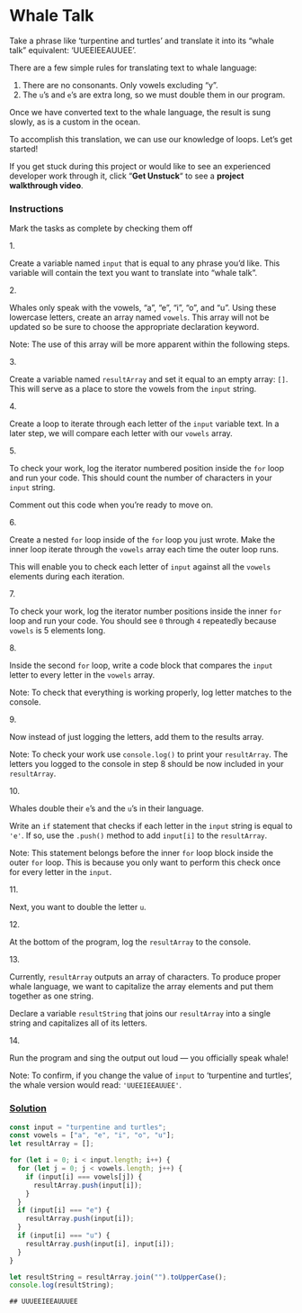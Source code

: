 # Whale Talk

Take a phrase like ‘turpentine and turtles’ and translate it into its
“whale talk” equivalent: ‘UUEEIEEAUUEE’.

There are a few simple rules for translating text to whale language:

1.  There are no consonants. Only vowels excluding “y”.
2.  The `u`’s and `e`’s are extra long, so we must double them in our
    program.

Once we have converted text to the whale language, the result is sung
slowly, as is a custom in the ocean.

To accomplish this translation, we can use our knowledge of loops. Let’s
get started!

If you get stuck during this project or would like to see an experienced
developer work through it, click “**Get Unstuck**“ to see a **project
walkthrough video**.

### Instructions

Mark the tasks as complete by checking them off

1\.

Create a variable named `input` that is equal to any phrase you’d like.
This variable will contain the text you want to translate into “whale
talk”.

2\.

Whales only speak with the vowels, “a”, “e”, “i”, “o”, and “u”. Using
these lowercase letters, create an array named `vowels`. This array will
not be updated so be sure to choose the appropriate declaration keyword.

Note: The use of this array will be more apparent within the following
steps.

3\.

Create a variable named `resultArray` and set it equal to an empty
array: `[]`. This will serve as a place to store the vowels from the
`input` string.

4\.

Create a loop to iterate through each letter of the `input` variable
text. In a later step, we will compare each letter with our `vowels`
array.

5\.

To check your work, log the iterator numbered position inside the `for`
loop and run your code. This should count the number of characters in
your `input` string.

Comment out this code when you’re ready to move on.

6\.

Create a nested `for` loop inside of the `for` loop you just wrote. Make
the inner loop iterate through the `vowels` array each time the outer
loop runs.

This will enable you to check each letter of `input` against all the
`vowels` elements during each iteration.

7\.

To check your work, log the iterator number positions inside the inner
`for` loop and run your code. You should see `0` through `4` repeatedly
because `vowels` is 5 elements long.

8\.

Inside the second `for` loop, write a code block that compares the
`input` letter to every letter in the `vowels` array.

Note: To check that everything is working properly, log letter matches
to the console.

9\.

Now instead of just logging the letters, add them to the results array.

Note: To check your work use `console.log()` to print your
`resultArray`. The letters you logged to the console in step 8 should be
now included in your `resultArray`.

10\.

Whales double their `e`’s and the `u`’s in their language.

Write an `if` statement that checks if each letter in the `input` string
is equal to `'e'`. If so, use the `.push()` method to add `input[i]` to
the `resultArray`.

Note: This statement belongs before the inner `for` loop block inside
the outer `for` loop. This is because you only want to perform this
check once for every letter in the `input`.

11\.

Next, you want to double the letter `u`.

12\.

At the bottom of the program, log the `resultArray` to the console.

13\.

Currently, `resultArray` outputs an array of characters. To produce
proper whale language, we want to capitalize the array elements and put
them together as one string.

Declare a variable `resultString` that joins our `resultArray` into a
single string and capitalizes all of its letters.

14\.

Run the program and sing the output out loud — you officially speak
whale!

Note: To confirm, if you change the value of `input` to ‘turpentine and
turtles’, the whale version would read: `'UUEEIEEAUUEE'`.

### [Solution](whale-talk.js)

``` javascript
const input = "turpentine and turtles";
const vowels = ["a", "e", "i", "o", "u"];
let resultArray = [];

for (let i = 0; i < input.length; i++) {
  for (let j = 0; j < vowels.length; j++) {
    if (input[i] === vowels[j]) {
      resultArray.push(input[i]);
    }
  }
  if (input[i] === "e") {
    resultArray.push(input[i]);
  }
  if (input[i] === "u") {
    resultArray.push(input[i], input[i]);
  }
}

let resultString = resultArray.join("").toUpperCase();
console.log(resultString);
```

    ## UUUEEIEEAUUUEE

